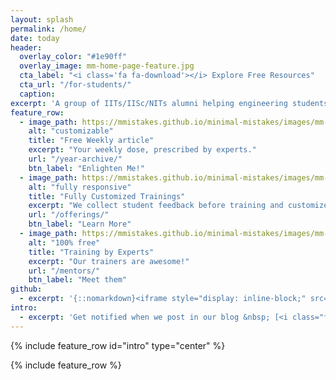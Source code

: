```yaml
---
layout: splash
permalink: /home/
date: today
header:
  overlay_color: "#1e90ff"
  overlay_image: mm-home-page-feature.jpg
  cta_label: "<i class='fa fa-download'></i> Explore Free Resources"
  cta_url: "/for-students/"
  caption:
excerpt: 'A group of IITs/IISc/NITs alumni helping engineering students realize their true potential.<br /> <small>Currently offering short-term courses</small><br /><br /> {::nomarkdown}<iframe style="display: inline-block;" src="https://ghbtns.com/github-btn.html?user=demlabs&type=follow&count=true&size=large" frameborder="0" scrolling="0" width="220px" height="30px"></iframe> <div class="fb-follow" data-href="https://www.facebook.com/DEM-Labs-1759787887567113/" data-width="200" data-height="30" data-layout="button" data-show-faces="true"></div></iframe>{:/nomarkdown}'
feature_row:
  - image_path: https://mmistakes.github.io/minimal-mistakes/images/mm-customizable-feature.png
    alt: "customizable"
    title: "Free Weekly article"
    excerpt: "Your weekly dose, prescribed by experts."
    url: "/year-archive/"
    btn_label: "Enlighten Me!"
  - image_path: https://mmistakes.github.io/minimal-mistakes/images/mm-responsive-feature.png
    alt: "fully responsive"
    title: "Fully Customized Trainings"
    excerpt: "We collect student feedback before training and customize as per your needs."
    url: "/offerings/"
    btn_label: "Learn More"
  - image_path: https://mmistakes.github.io/minimal-mistakes/images/mm-free-feature.png
    alt: "100% free"
    title: "Training by Experts"
    excerpt: "Our trainers are awesome!"
    url: "/mentors/"
    btn_label: "Meet them"
github:
  - excerpt: '{::nomarkdown}<iframe style="display: inline-block;" src="https://ghbtns.com/github-btn.html?user=mmistakes&repo=minimal-mistakes&type=star&count=true&size=large" frameborder="0" scrolling="0" width="160px" height="30px"></iframe> <iframe style="display: inline-block;" src="https://ghbtns.com/github-btn.html?user=mmistakes&repo=minimal-mistakes&type=fork&count=true&size=large" frameborder="0" scrolling="0" width="158px" height="30px"></iframe>{:/nomarkdown}'
intro:
  - excerpt: 'Get notified when we post in our blog &nbsp; [<i class="fa fa-twitter"></i> @dem_labs](https://twitter.com/dem_labs){: .btn .btn--twitter}'
---
```


{% include feature_row id="intro" type="center" %}

{% include feature_row %}
